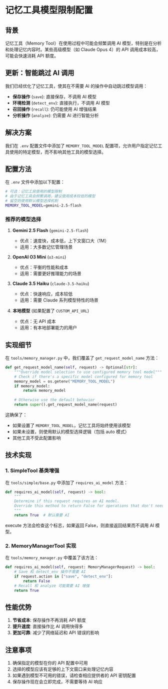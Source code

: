 # 记忆工具模型限制配置

## 背景

记忆工具（Memory Tool）在使用过程中可能会频繁调用 AI 模型，特别是在分析和处理记忆内容时。某些高级模型（如 Claude Opus 4）的 API 调用成本较高，可能会快速消耗 API 额度。

## 更新：智能跳过 AI 调用

我们已经优化了记忆工具，使其在不需要 AI 的操作中自动跳过模型调用：

- **保存操作** (`save`): 直接保存，不调用 AI 模型
- **环境检测** (`detect_env`): 直接执行，不调用 AI 模型
- **召回操作** (`recall`): 仍可能使用 AI 增强结果
- **分析操作** (`analyze`): 仍需要 AI 进行智能分析

## 解决方案

我们在 `.env` 配置文件中添加了 `MEMORY_TOOL_MODEL` 配置项，允许用户指定记忆工具使用的特定模型，而不影响其他工具的模型选择。

## 配置方法

在 `.env` 文件中添加以下配置：

```bash
# 可选：记忆工具使用的模型限制
# 由于记忆工具会频繁调用，建议使用成本较低的模型
# 留空则使用默认模型选择机制
MEMORY_TOOL_MODEL=gemini-2.5-flash
```

### 推荐的模型选择

1. **Gemini 2.5 Flash** (`gemini-2.5-flash`)
   - 优点：速度快，成本低，上下文窗口大（1M）
   - 适用：大多数记忆管理场景

2. **OpenAI O3 Mini** (`o3-mini`)
   - 优点：平衡的性能和成本
   - 适用：需要更好推理能力的场景

3. **Claude 3.5 Haiku** (`claude-3.5-haiku`)
   - 优点：快速响应，成本较低
   - 适用：需要 Claude 系列模型特性的场景

4. **本地模型** (如果配置了 `CUSTOM_API_URL`)
   - 优点：无 API 成本
   - 适用：有本地部署能力的用户

## 实现细节

在 `tools/memory_manager.py` 中，我们覆盖了 `get_request_model_name` 方法：

```python
def get_request_model_name(self, request) -> Optional[str]:
    """Override model selection to use configured memory tool model"""
    # Check if there's a specific model configured for memory tool
    memory_model = os.getenv("MEMORY_TOOL_MODEL")
    if memory_model:
        return memory_model
    
    # Otherwise use the default behavior
    return super().get_request_model_name(request)
```

这确保了：
- 如果设置了 `MEMORY_TOOL_MODEL`，记忆工具将始终使用该模型
- 如果未设置，则使用默认的模型选择逻辑（包括 auto 模式）
- 其他工具不受此配置影响

## 技术实现

### 1. SimpleTool 基类增强

在 `tools/simple/base.py` 中添加了 `requires_ai_model` 方法：

```python
def requires_ai_model(self, request) -> bool:
    """
    Determine if this request requires an AI model.
    Override this method to return False for operations that don't need AI.
    """
    return True  # 默认需要 AI
```

execute 方法会检查这个标志，如果返回 False，则直接返回结果而不调用 AI 模型。

### 2. MemoryManagerTool 实现

在 `tools/memory_manager.py` 中覆盖了该方法：

```python
def requires_ai_model(self, request: MemoryManagerRequest) -> bool:
    # Save 和 detect_env 操作不需要 AI
    if request.action in ["save", "detect_env"]:
        return False
    # Recall 和 analyze 可能需要 AI 增强
    return True
```

## 性能优势

1. **节省成本**: 保存操作不再消耗 API 额度
2. **提升速度**: 直接操作比 AI 调用快得多
3. **更加可靠**: 减少了网络延迟和 API 错误的影响

## 注意事项

1. 确保指定的模型在你的 API 配置中可用
2. 选择的模型应该有足够的上下文窗口来处理记忆内容
3. 如果遇到模型不可用的错误，请检查相应提供者的 API 密钥配置
4. 保存操作现在会立即完成，不需要等待 AI 响应